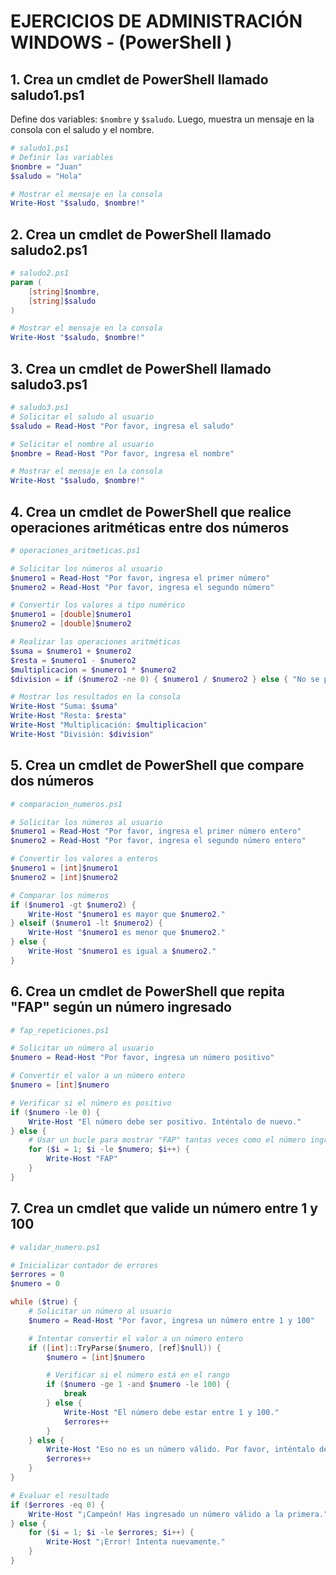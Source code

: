 # EJERCICIOS DE ADMINISTRACIÓN WINDOWS - (PowerShell  )

## 1. Crea un cmdlet de PowerShell llamado saludo1.ps1 
Define dos variables: `$nombre` y `$saludo`. Luego, muestra un mensaje en la consola con el saludo y el nombre.  

 
```powershell
# saludo1.ps1
# Definir las variables
$nombre = "Juan"
$saludo = "Hola"

# Mostrar el mensaje en la consola
Write-Host "$saludo, $nombre!"
```

## 2. Crea un cmdlet de PowerShell llamado saludo2.ps1
```powershell
# saludo2.ps1
param (
    [string]$nombre,
    [string]$saludo
)

# Mostrar el mensaje en la consola
Write-Host "$saludo, $nombre!"
```

## 3. Crea un cmdlet de PowerShell llamado saludo3.ps1
```powershell
# saludo3.ps1
# Solicitar el saludo al usuario
$saludo = Read-Host "Por favor, ingresa el saludo"

# Solicitar el nombre al usuario
$nombre = Read-Host "Por favor, ingresa el nombre"

# Mostrar el mensaje en la consola
Write-Host "$saludo, $nombre!"
```

## 4. Crea un cmdlet de PowerShell que realice operaciones aritméticas entre dos números

```powershell
# operaciones_aritmeticas.ps1

# Solicitar los números al usuario
$numero1 = Read-Host "Por favor, ingresa el primer número"
$numero2 = Read-Host "Por favor, ingresa el segundo número"

# Convertir los valores a tipo numérico
$numero1 = [double]$numero1
$numero2 = [double]$numero2

# Realizar las operaciones aritméticas
$suma = $numero1 + $numero2
$resta = $numero1 - $numero2
$multiplicacion = $numero1 * $numero2
$division = if ($numero2 -ne 0) { $numero1 / $numero2 } else { "No se puede dividir por cero" }

# Mostrar los resultados en la consola
Write-Host "Suma: $suma"
Write-Host "Resta: $resta"
Write-Host "Multiplicación: $multiplicacion"
Write-Host "División: $division"
```

## 5. Crea un cmdlet de PowerShell que compare dos números
```powershell
# comparacion_numeros.ps1

# Solicitar los números al usuario
$numero1 = Read-Host "Por favor, ingresa el primer número entero"
$numero2 = Read-Host "Por favor, ingresa el segundo número entero"

# Convertir los valores a enteros
$numero1 = [int]$numero1
$numero2 = [int]$numero2

# Comparar los números
if ($numero1 -gt $numero2) {
    Write-Host "$numero1 es mayor que $numero2."
} elseif ($numero1 -lt $numero2) {
    Write-Host "$numero1 es menor que $numero2."
} else {
    Write-Host "$numero1 es igual a $numero2."
}

```

## 6. Crea un cmdlet de PowerShell que repita "FAP" según un número ingresado

```PowerShell
# fap_repeticiones.ps1

# Solicitar un número al usuario
$numero = Read-Host "Por favor, ingresa un número positivo"

# Convertir el valor a un número entero
$numero = [int]$numero

# Verificar si el número es positivo
if ($numero -le 0) {
    Write-Host "El número debe ser positivo. Inténtalo de nuevo."
} else {
    # Usar un bucle para mostrar "FAP" tantas veces como el número ingresado
    for ($i = 1; $i -le $numero; $i++) {
        Write-Host "FAP"
    }
}

```


## 7. Crea un cmdlet que valide un número entre 1 y 100
```PowerShell
# validar_numero.ps1

# Inicializar contador de errores
$errores = 0
$numero = 0

while ($true) {
    # Solicitar un número al usuario
    $numero = Read-Host "Por favor, ingresa un número entre 1 y 100"

    # Intentar convertir el valor a un número entero
    if ([int]::TryParse($numero, [ref]$null)) {
        $numero = [int]$numero

        # Verificar si el número está en el rango
        if ($numero -ge 1 -and $numero -le 100) {
            break
        } else {
            Write-Host "El número debe estar entre 1 y 100."
            $errores++
        }
    } else {
        Write-Host "Eso no es un número válido. Por favor, inténtalo de nuevo."
        $errores++
    }
}

# Evaluar el resultado
if ($errores -eq 0) {
    Write-Host "¡Campeón! Has ingresado un número válido a la primera."
} else {
    for ($i = 1; $i -le $errores; $i++) {
        Write-Host "¡Error! Intenta nuevamente."
    }
}
```
